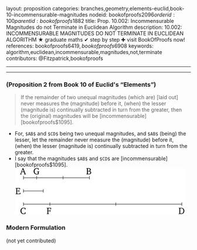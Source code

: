 layout: proposition
categories: branches,geometry,elements-euclid,book-10-incommensurable-magnitudes
nodeid: bookofproofs$2096
orderid: 100
parentid: bookofproofs$1882
title: Prop. 10.002: Incommensurable Magnitudes do not Terminate in Euclidean Algorithm
description: 10.002: INCOMMENSURABLE MAGNITUDES DO NOT TERMINATE IN EUCLIDEAN ALGORITHM &#9733; graduate maths &#10004; step by step &#10010; visit BookOfProofs now!
references: bookofproofs$6419,bookofproofs$6908
keywords: algorithm,euclidean,incommensurable,magnitudes,not,terminate
contributors: @Fitzpatrick,bookofproofs

---


---

### (Proposition 2 from Book 10 of Euclid's “Elements”)

> If the remainder of two unequal magnitudes (which are) [laid out] never measures the (magnitude) before it, (when) the lesser (magnitude is) continually subtracted in turn from the greater, then the (original) magnitudes will be [incommensurable][bookofproofs$1095].
* For, `$AB$` and `$CD$` being two unequal magnitudes, and `$AB$` (being) the lesser, let the remainder never measure the (magnitude) before it, (when) the lesser (magnitude is) continually subtracted in turn from the greater.
* I say that the magnitudes `$AB$` and `$CD$` are [incommensurable][bookofproofs$1095].
![fig002e](https://github.com/bookofproofs/bookofproofs.github.io/blob/main/_sources/_assets/images/euclid/Book10/fig002e.png?raw=true)


### Modern Formulation

(not yet contributed)
